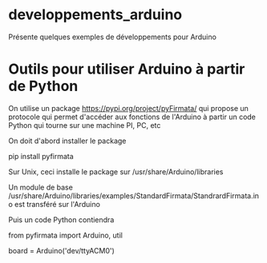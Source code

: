 # developpements_arduino
Présente quelques exemples de développements pour Arduino

# Outils pour utiliser Arduino à partir de Python 

On utilise un package https://pypi.org/project/pyFirmata/ qui propose un protocole qui permet d'accéder aux fonctions de l'Arduino à partir un code Python qui tourne sur une machine PI, PC, etc

On doit d'abord installer le package 

pip install pyfirmata

Sur Unix, ceci installe le package sur /usr/share/Arduino/libraries

Un module de base /usr/share/Arduino/libraries/examples/StandardFirmata/StandrardFirmata.ino est transféré sur l'Arduino

Puis un code Python contiendra

from pyfirmata import Arduino, util

board = Arduino('dev/ttyACM0')
